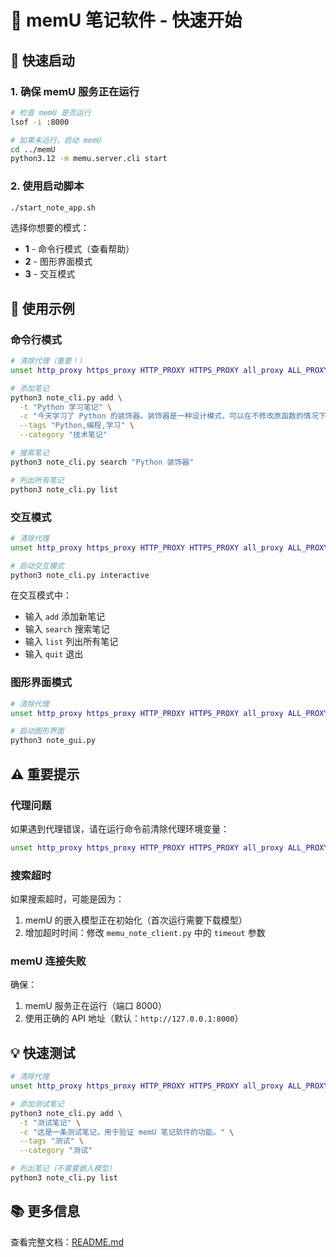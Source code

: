 # 📝 memU 笔记软件 - 快速开始

## 🚀 快速启动

### 1. 确保 memU 服务正在运行

```bash
# 检查 memU 是否运行
lsof -i :8000

# 如果未运行，启动 memU
cd ../memU
python3.12 -m memu.server.cli start
```

### 2. 使用启动脚本

```bash
./start_note_app.sh
```

选择你想要的模式：
- **1** - 命令行模式（查看帮助）
- **2** - 图形界面模式
- **3** - 交互模式

## 📖 使用示例

### 命令行模式

```bash
# 清除代理（重要！）
unset http_proxy https_proxy HTTP_PROXY HTTPS_PROXY all_proxy ALL_PROXY

# 添加笔记
python3 note_cli.py add \
  -t "Python 学习笔记" \
  -c "今天学习了 Python 的装饰器。装饰器是一种设计模式，可以在不修改原函数的情况下增加额外功能。" \
  --tags "Python,编程,学习" \
  --category "技术笔记"

# 搜索笔记
python3 note_cli.py search "Python 装饰器"

# 列出所有笔记
python3 note_cli.py list
```

### 交互模式

```bash
# 清除代理
unset http_proxy https_proxy HTTP_PROXY HTTPS_PROXY all_proxy ALL_PROXY

# 启动交互模式
python3 note_cli.py interactive
```

在交互模式中：
- 输入 `add` 添加新笔记
- 输入 `search` 搜索笔记
- 输入 `list` 列出所有笔记
- 输入 `quit` 退出

### 图形界面模式

```bash
# 清除代理
unset http_proxy https_proxy HTTP_PROXY HTTPS_PROXY all_proxy ALL_PROXY

# 启动图形界面
python3 note_gui.py
```

## ⚠️ 重要提示

### 代理问题

如果遇到代理错误，请在运行命令前清除代理环境变量：

```bash
unset http_proxy https_proxy HTTP_PROXY HTTPS_PROXY all_proxy ALL_PROXY
```

### 搜索超时

如果搜索超时，可能是因为：
1. memU 的嵌入模型正在初始化（首次运行需要下载模型）
2. 增加超时时间：修改 `memu_note_client.py` 中的 `timeout` 参数

### memU 连接失败

确保：
1. memU 服务正在运行（端口 8000）
2. 使用正确的 API 地址（默认：`http://127.0.0.1:8000`）

## 💡 快速测试

```bash
# 清除代理
unset http_proxy https_proxy HTTP_PROXY HTTPS_PROXY all_proxy ALL_PROXY

# 添加测试笔记
python3 note_cli.py add \
  -t "测试笔记" \
  -c "这是一条测试笔记，用于验证 memU 笔记软件的功能。" \
  --tags "测试" \
  --category "测试"

# 列出笔记（不需要嵌入模型）
python3 note_cli.py list
```

## 📚 更多信息

查看完整文档：[README.md](README.md)
